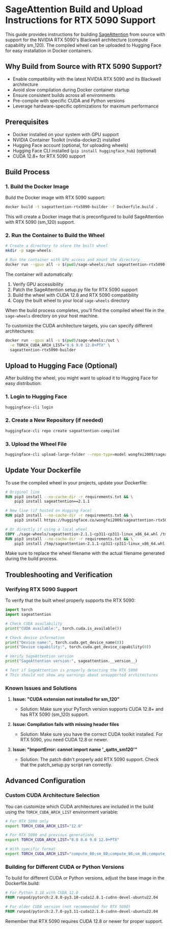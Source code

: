 # SageAttention Build and Upload Instructions for RTX 5090 Support

This guide provides instructions for building [SageAttention](https://github.com/thu-ml/SageAttention) from source with support for the NVIDIA RTX 5090's Blackwell architecture (compute capability sm_120). The compiled wheel can be uploaded to Hugging Face for easy installation in Docker containers.

## Why Build from Source with RTX 5090 Support?

- Enable compatibility with the latest NVIDIA RTX 5090 and its Blackwell architecture
- Avoid slow compilation during Docker container startup
- Ensure consistent builds across all environments
- Pre-compile with specific CUDA and Python versions
- Leverage hardware-specific optimizations for maximum performance

## Prerequisites

- Docker installed on your system with GPU support
- NVIDIA Container Toolkit (nvidia-docker2) installed
- Hugging Face account (optional, for uploading wheels)
- Hugging Face CLI installed (`pip install huggingface_hub`) (optional)
- CUDA 12.8+ for RTX 5090 support

## Build Process

### 1. Build the Docker Image

Build the Docker image with RTX 5090 support:

```bash
docker build -t sageattention-rtx5090-builder -f Dockerfile.build .
```

This will create a Docker image that is preconfigured to build SageAttention with RTX 5090 (sm_120) support.

### 2. Run the Container to Build the Wheel

```bash
# Create a directory to store the built wheel
mkdir -p sage-wheels

# Run the container with GPU access and mount the directory
docker run --gpus all -v $(pwd)/sage-wheels:/out sageattention-rtx5090-builder
```

The container will automatically:
1. Verify GPU accessibility
2. Patch the SageAttention setup.py file for RTX 5090 support
3. Build the wheel with CUDA 12.8 and RTX 5090 compatibility
4. Copy the built wheel to your local `sage-wheels` directory

When the build process completes, you'll find the compiled wheel file in the `sage-wheels` directory on your host machine.

To customize the CUDA architecture targets, you can specify different architectures:

```bash
docker run --gpus all -v $(pwd)/sage-wheels:/out \
  -e TORCH_CUDA_ARCH_LIST="8.6 9.0 12.0+PTX" \
  sageattention-rtx5090-builder
```

## Upload to Hugging Face (Optional)

After building the wheel, you might want to upload it to Hugging Face for easy distribution:

### 1. Login to Hugging Face

```bash
huggingface-cli login
```

### 2. Create a New Repository (if needed)

```bash
huggingface-cli repo create sageattention-compiled
```

### 3. Upload the Wheel File

```bash
huggingface-cli upload-large-folder --repo-type=model wongfei2009/sageattention-compiled sage-wheels
```

## Update Your Dockerfile

To use the compiled wheel in your projects, update your Dockerfile:

```dockerfile
# Original line
RUN pip3 install --no-cache-dir -r requirements.txt && \
    pip3 install sageattention==2.1.1

# New line (if hosted on Hugging Face)
RUN pip3 install --no-cache-dir -r requirements.txt && \
    pip3 install https://huggingface.co/wongfei2009/sageattention-rtx5090/resolve/main/sageattention-2.1.1-cp311-cp311-linux_x86_64.whl

# Or directly if using a local wheel
COPY ./sage-wheels/sageattention-2.1.1-cp311-cp311-linux_x86_64.whl /tmp/
RUN pip3 install --no-cache-dir -r requirements.txt && \
    pip3 install /tmp/sageattention-2.1.1-cp311-cp311-linux_x86_64.whl
```

Make sure to replace the wheel filename with the actual filename generated during the build process.

## Troubleshooting and Verification

### Verifying RTX 5090 Support

To verify that the built wheel properly supports the RTX 5090:

```python
import torch
import sageattention

# Check CUDA availability
print("CUDA available:", torch.cuda.is_available())

# Check device information
print("Device name:", torch.cuda.get_device_name(0))
print("Device capability:", torch.cuda.get_device_capability(0))

# Verify SageAttention version
print("SageAttention version:", sageattention.__version__)

# Test if SageAttention is properly detecting the RTX 5090
# This should not show any warnings about unsupported architectures
```

### Known Issues and Solutions

1. **Issue: "CUDA extension not installed for sm_120"**
   - Solution: Make sure your PyTorch version supports CUDA 12.8+ and has RTX 5090 (sm_120) support.

2. **Issue: Compilation fails with missing header files**
   - Solution: Make sure you have the correct CUDA toolkit installed. For RTX 5090, you need CUDA 12.8 or newer.

3. **Issue: "ImportError: cannot import name '_qattn_sm120'"**
   - Solution: The patch didn't properly add RTX 5090 support. Check that the patch_setup.py script ran correctly.

## Advanced Configuration

### Custom CUDA Architecture Selection

You can customize which CUDA architectures are included in the build using the `TORCH_CUDA_ARCH_LIST` environment variable:

```bash
# For RTX 5090 only
export TORCH_CUDA_ARCH_LIST="12.0"

# For RTX 5090 and previous generations
export TORCH_CUDA_ARCH_LIST="8.0 8.6 9.0 12.0+PTX"

# With specific format
export TORCH_CUDA_ARCH_LIST="compute_80;sm_80;compute_86;sm_86;compute_90;sm_90;compute_120;sm_120"
```

### Building for Different CUDA or Python Versions

To build for different CUDA or Python versions, adjust the base image in the Dockerfile.build:

```dockerfile
# For Python 3.10 with CUDA 12.8
FROM runpod/pytorch:2.8.0-py3.10-cuda12.8.1-cudnn-devel-ubuntu22.04

# For older CUDA version (not recommended for RTX 5090)
FROM runpod/pytorch:2.7.0-py3.11-cuda12.1.0-cudnn-devel-ubuntu22.04
```

Remember that RTX 5090 requires CUDA 12.8 or newer for proper support.
